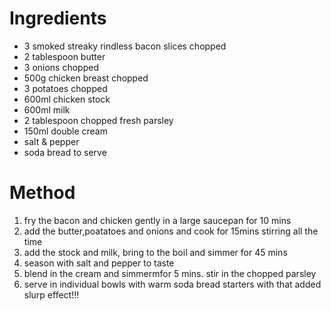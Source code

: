 # Ingredients

-   3 smoked streaky rindless bacon slices chopped
-   2 tablespoon butter
-   3 onions chopped
-   500g chicken breast chopped
-   3 potatoes chopped
-   600ml chicken stock
-   600ml milk
-   2 tablespoon chopped fresh parsley
-   150ml double cream
-   salt & pepper
-   soda bread to serve

# Method

1.  fry the bacon and chicken gently in a large saucepan for 10 mins
2.  add the butter,poatatoes and onions and cook for 15mins stirring all the time
3.  add the stock and milk, bring to the boil and simmer for 45 mins
4.  season with salt and pepper to taste
5.  blend in the cream and simmermfor 5 mins. stir in the chopped parsley
6.  serve in individual bowls with warm soda bread starters with that added slurp effect!!!

